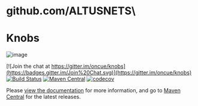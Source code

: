 # github.com/ALTUSNETS\

Knobs
=====

![image](docs/src/site/img/logo.png)

[![Join the chat at https://gitter.im/oncue/knobs](https://badges.gitter.im/Join%20Chat.svg)](https://gitter.im/oncue/knobs)
[![Build Status](https://travis-ci.org/Verizon/knobs.svg?branch=master)](https://travis-ci.org/Verizon/knobs)
[![Maven Central](https://maven-badges.herokuapp.com/maven-central/io.verizon.knobs/core_2.11/badge.svg)](https://maven-badges.herokuapp.com/maven-central/io.verizon.knobs/core_2.11)
[![codecov](https://codecov.io/gh/Verizon/knobs/branch/master/graph/badge.svg)](https://codecov.io/gh/Verizon/knobs)

Please [view the documentation](http://oncue.github.io/knobs/) for more information, and go to [Maven Central](http://search.maven.org/#search%7Cga%7C1%7Cg%3A%22io.verizon.knobs%22) for the latest releases.

